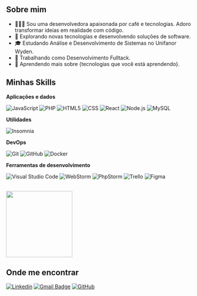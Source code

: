 
## Sobre mim

- 👩🏼‍💻 Sou uma desenvolvedora apaixonada por café e tecnologias. Adoro transformar ideias em realidade com código.
- 🤔 Explorando novas tecnologias e desenvolvendo soluções de software.
- 🎓 Estudando Análise e Desenvolvimento de Sistemas no Unifanor Wyden.
- 💼 Trabalhando como Desenvolvimento Fulltack.
- 🌱 Aprendendo mais sobre {tecnologias que você está aprendendo}.

## Minhas Skills

**Aplicações e dados**

![JavaScript](https://img.shields.io/badge/-JavaScript-333333?style=flat&logo=javascript)
![PHP](https://img.shields.io/badge/-PHP-333333?style=flat&logo=php)
![HTML5](https://img.shields.io/badge/-HTML5-333333?style=flat&logo=HTML5)
![CSS](https://img.shields.io/badge/-CSS-333333?style=flat&logo=CSS3&logoColor=1572B6)
![React](https://img.shields.io/badge/-React-333333?style=flat&logo=react)
![Node.js](https://img.shields.io/badge/-Node.js-333333?style=flat&logo=node.js)
![MySQL](https://img.shields.io/badge/-MySQL-333333?style=flat&logo=mysql)

**Utilidades**

![Insomnia](https://img.shields.io/badge/-Insomnia-333333?style=flat&logo=insomnia)

**DevOps**

![Git](https://img.shields.io/badge/-Git-333333?style=flat&logo=git)
![GitHub](https://img.shields.io/badge/-GitHub-333333?style=flat&logo=github)
![Docker](https://img.shields.io/badge/-Docker-333333?style=flat&logo=docker)

**Ferramentas de desenvolvimento**

![Visual Studio Code](https://img.shields.io/badge/-Visual%20Studio%20Code-333333?style=flat&logo=visual-studio-code&logoColor=007ACC)
![WebStorm](https://img.shields.io/badge/-WebStorm-333333?style=flat&logo=webstorm&logoColor=white)
![PhpStorm](https://img.shields.io/badge/-PhpStorm-333333?style=flat&logo=phpstorm&logoColor=white)
![Trello](https://img.shields.io/badge/-Trello-333333?style=flat&logo=trello&logoColor=007ACC)
![Figma](https://img.shields.io/badge/-Figma-333333?style=flat&logo=figma&logoColor=007ACC)

<br/>

<a href="https://github.com/saracamilodev" title="Perfil da Sara">
  <img height="180em" src="https://github-readme-stats.vercel.app/api?username=saracamilodev&theme=dracula&show_icons=true" />
</a>

## Onde me encontrar

[![Linkedin](https://img.shields.io/badge/-Sara%20Camilo-blue?style=flat-square&logo=Linkedin&logoColor=white&link=https://www.linkedin.com/in/saracamilo/)](https://www.linkedin.com/in/saracamilo/)
[![Gmail Badge](https://img.shields.io/badge/-sarajcamilo14@gmail.com-006bed?style=flat-square&logo=Gmail&logoColor=white&link=mailto:sarajcamilo14@gmail.com)](mailto:sarajcamilo14@gmail.com)
[![GitHub](https://img.shields.io/github/followers/saracamilodev?label=follow&style=social)](https://github.com/saracamilodev)

